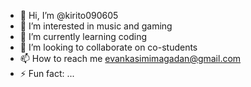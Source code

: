 - 👋 Hi, I’m @kirito090605
- 👀 I’m interested in music and gaming
- 🌱 I’m currently learning coding
- 💞️ I’m looking to collaborate on co-students
- 📫 How to reach me evankasimimagadan@gmail.com
- ⚡ Fun fact: ...

<!---
kirito090605/kirito090605 is a ✨ special ✨ repository because its `README.md` (this file) appears on your GitHub profile.
You can click the Preview link to take a look at your changes.
--->
